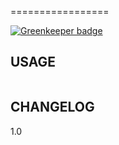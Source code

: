 
=================

[![Greenkeeper badge](https://badges.greenkeeper.io/unlight/thinkup-variable.svg)](https://greenkeeper.io/)


USAGE
-----
```js

```

CHANGELOG
---------
1.0 